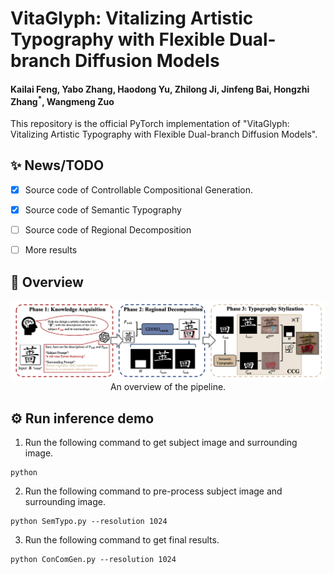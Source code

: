 # VitaGlyph: Vitalizing Artistic Typography with Flexible Dual-branch Diffusion Models
#### Kailai Feng, Yabo Zhang, Haodong Yu, Zhilong Ji, Jinfeng Bai, Hongzhi Zhang<sup>*</sup>, Wangmeng Zuo 
This repository is the official PyTorch implementation of "VitaGlyph: Vitalizing Artistic Typography with Flexible Dual-branch Diffusion Models".

## ✨ News/TODO
- [x] Source code of Controllable Compositional Generation.
- [x] Source code of Semantic Typography
- [ ] Source code of Regional Decomposition
- [ ] More results


<!-- 
## 🖼️ Resluts

<table class="center">
    <tr style="font-weight: bolder;text-align:center;">
        <td>Input starting frame</td>
        <td>Input ending frame</td>
        <td>Inbetweening results</td>
    </tr>
  <tr>
  <td>
    <img src=assets/input1_0.png width="250">
  </td>
  <td>
    <img src=assets/input1_1.png width="250">
  </td>
  <td>
    <img src=assets/ours1.gif width="250">
  </td>
  </tr>
  <tr>
  <td>
    <img src=assets/input2_0.png width="250">
  </td>
  <td>
    <img src=assets/input2_1.png width="250">
  </td>
  <td>
    <img src=assets/ours2.gif width="250">
  </td>
  </tr>
  <tr>
  <td>
    <img src=assets/input3_0.png width="250">
  </td>
  <td>
    <img src=assets/input3_1.png width="250">
  </td>
  <td>
    <img src=assets/ours3.gif width="250">
  </td>
  </tr> 
</table>
 -->

## 📖 Overview



<p align="center">
  <img src="assets/model.png" alt="model architecture" width="800"/>
  </br>
  An overview of the pipeline.
</p>




## ⚙️ Run inference demo
1) Run the following command to get subject image and surrounding image.
``` shell
python 
```
2) Run the following command to pre-process subject image and surrounding image.
``` shell
python SemTypo.py --resolution 1024 
```
3) Run the following command to get final results.
``` shell
python ConComGen.py --resolution 1024 
```

<!-- You can change 'xN' to get arbitrary frame rates results. The reuslts are saved in the folder './output'. -->